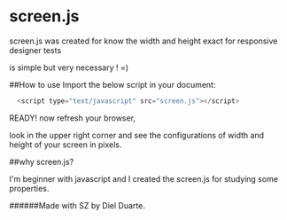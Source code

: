 screen.js
=========
screen.js was created for know the width and height exact for responsive designer tests

is simple but very necessary ! =)

##How to use
Import the below script  in your document:

```javascript
  <script type="text/javascript" src="screen.js"></script>
```

READY! now refresh  your browser,

look in the upper right corner and see the configurations of width and height of your screen in pixels. 

##why screen.js?

I'm beginner with javascript
and I created the screen.js for studying some properties.



######Made with SZ by Diel Duarte.
